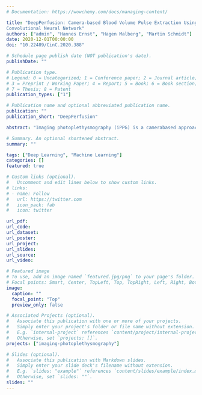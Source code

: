 ```yaml
---
# Documentation: https://wowchemy.com/docs/managing-content/

title: "DeepPerfusion: Camera-based Blood Volume Pulse Extraction Using a 3D
Convolutional Neural Network"
authors: ["admin", "Hannes Ernst", "Hagen Malberg", "Martin Schmidt"]
date: 2020-12-01T00:00:00
doi: "10.22489/CinC.2020.388"

# Schedule page publish date (NOT publication's date).
publishDate: ""

# Publication type.
# Legend: 0 = Uncategorized; 1 = Conference paper; 2 = Journal article;
# 3 = Preprint / Working Paper; 4 = Report; 5 = Book; 6 = Book section;
# 7 = Thesis; 8 = Patent
publication_types: ["1"]

# Publication name and optional abbreviated publication name.
publication: ""
publication_short: "DeepPerfusion"

abstract: "Imaging photoplethysmography (iPPG) is a camerabased approach for the remote extraction of the blood volume pulse (BVP) most commonly applied to facial video recordings. The major challenges of this promising technique are the low amplitude of BVP signals and their superposition with artifacts as well as physiological and non-physiological movement induced distortions. We addressed this complexity with a 3D convolutional neural network, which we called DeepPerfusion, to improve BVP extraction from iPPG. Our approach is based on the idea of enabling DeepPerfusion to learn the extraction of the BVP from videos by understanding their relation to the ground truth signals. First results show that DeepPerfusion outperforms state-of-the-art algorithms for remote BVP extraction demonstrating a mean absolute error of 0.66 beats per minute (up to 60% improvement) regarding the BVP based pulse rate estimation for 21 randomly chosen held out test subjects of the UBFC dataset."

# Summary. An optional shortened abstract.
summary: ""

tags: ["Deep Learning", "Machine Learning"]
categories: []
featured: true

# Custom links (optional).
#   Uncomment and edit lines below to show custom links.
# links:
# - name: Follow
#   url: https://twitter.com
#   icon_pack: fab
#   icon: twitter

url_pdf:
url_code:
url_dataset:
url_poster:
url_project:
url_slides:
url_source:
url_video:

# Featured image
# To use, add an image named `featured.jpg/png` to your page's folder. 
# Focal points: Smart, Center, TopLeft, Top, TopRight, Left, Right, BottomLeft, Bottom, BottomRight.
image:
  caption: ""
  focal_point: "Top"
  preview_only: false

# Associated Projects (optional).
#   Associate this publication with one or more of your projects.
#   Simply enter your project's folder or file name without extension.
#   E.g. `internal-project` references `content/project/internal-project/index.md`.
#   Otherwise, set `projects: []`.
projects: ["imaging-photoplethysmography"]

# Slides (optional).
#   Associate this publication with Markdown slides.
#   Simply enter your slide deck's filename without extension.
#   E.g. `slides: "example"` references `content/slides/example/index.md`.
#   Otherwise, set `slides: ""`.
slides: ""
---
```

